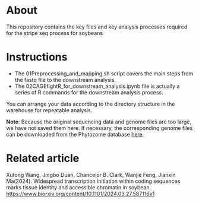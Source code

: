 # About
This repository contains the key files and key analysis processes required for the stripe seq process for soybeans

# Instructions
- The 01Preprocessing_and_mapping.sh script covers the main steps from the fastq file to the downstream analysis.
- The 02CAGEfightR_for_downstream_analysis.ipynb file is actually a series of R commands for the downstream analysis process.

You can arrange your data according to the directory structure in the warehouse for repeatable analysis.


**Note**: Because the original sequencing data and genome files are too large, we have not saved them here. If necessary, the corresponding genome files can be downloaded from the Phytozome database [here](https://data.jgi.doe.gov/refine-download/phytozome?genome_id=275&_gl=1*6u2d8s*_ga*MTAwMTIzMDYyLjE3MTY5NzE1MTI.*_ga_YBLMHYR3C2*MTcxNzIzOTgxNS4xMC4wLjE3MTcyMzk4MTUuMC4wLjA.).
# Related article
Xutong Wang, Jingbo Duan, Chancelor B. Clark, Wanjie Feng, Jianxin Ma(2024). Widespread transcription initiation within coding sequences marks tissue identity and accessible chromatin in soybean.
https://www.biorxiv.org/content/10.1101/2024.03.27.587116v1
